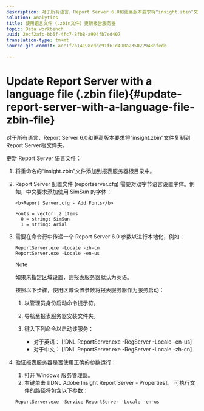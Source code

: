```yaml
---
description: 对于所有语言，Report Server 6.0和更高版本要求将“insight.zbin”文件复制到Report Server根文件夹。
solution: Analytics
title: 使用语言文件（.zbin文件）更新报告服务器
topic: Data workbench
uuid: 2ecf2afc-bb5f-4fc7-8fb8-a904fb7ed407
translation-type: tm+mt
source-git-commit: aec1f7b14198cdde91f61d490a235022943bfedb

---
```



# Update Report Server with a language file (.zbin file){#update-report-server-with-a-language-file-zbin-file}

对于所有语言，Report Server 6.0和更高版本要求将“insight.zbin”文件复制到Report Server根文件夹。

更新 Report Server 语言文件：

1. 将重命名的“insight.zbin”文件添加到报表服务器根目录中。
1. Report Server 配置文件 (reportserver.cfg) 需要对双字节语言设置字体。例如，中文要求添加使用 SimSun 的字体：

   ```
   <b>Report Server.cfg - Add Fonts</b> 
   
   Fonts = vector: 2 items 
     0 = string: SimSun 
     1 = string: Arial
   ```

1. 需要在命令行中传递一个 Report Server 6.0 参数以进行本地化，例如：

   ```
   ReportServer.exe -Locale -zh-cn 
   ReportServer.exe -Locale -en-us
   ```

   >[!NOTE]
   >
   >如果未指定区域设置，则报表服务器默认为英语。

   按照以下步骤，使用区域设置参数将报表服务器作为服务启动：

   1. 以管理员身份启动命令提示符。
   1. 导航至报表服务器安装文件夹。
   1. 键入下列命令以启动该服务：

      * 对于英语： [!DNL ReportServer.exe -RegServer -Locale -en-us]
      * 对于中文： [!DNL ReportServer.exe -RegServer -Locale -zh-cn]

1. 验证报表服务器是否使用正确的参数运行：

   1. 打开 Windows 服务管理器。
   1. 右键单击 [!DNL Adobe Insight Report Server - Properties]。
   可执行文件的路径将包含以下参数：

   ```
   ReportServer.exe -Service ReportServer -Locale -en-us
   ```

